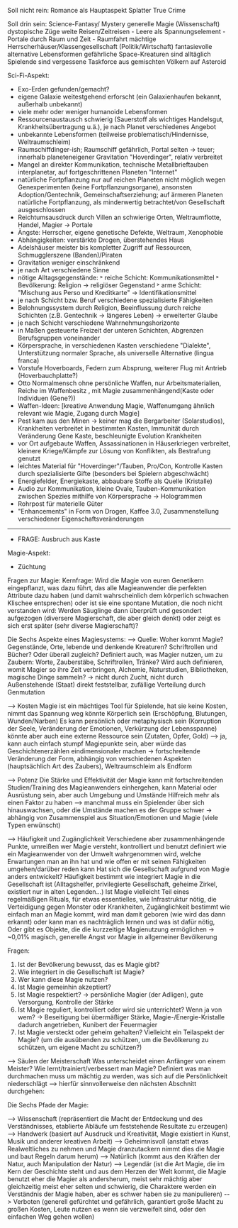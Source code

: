 Soll nicht rein:
Romance als Hauptaspekt
Splatter
True Crime

Soll drin sein:
Science-Fantasy/ Mystery
generelle Magie (Wissenschaft)
dystopische Züge
weite Reisen/Zeitreisen - Leere als Spannungselement - Portale durch Raum und Zeit - Raumfahrt
mächtige Herrscherhäuser/Klassengesellschaft (Politik/Wirtschaft)
fantasievolle alternative Lebensformen
gefährliche Space-Kreaturen sind alltäglich
Spielende sind vergessene Taskforce aus gemischten Völkern auf Asteroid


Sci-Fi-Aspekt:
- Exo-Erden gefunden/gemacht? 
- eigene Galaxie weitestgehend erforscht (ein Galaxienhaufen bekannt, außerhalb unbekannt)
- viele mehr oder weniger humanoide Lebensformen
- Ressourcenaustausch schwierig (Sauerstoff als wichtiges Handelsgut, Krankheitsübertragung u.ä.), je nach Planet verschiedenes Angebot
- unbekannte Lebensformen (teilweise problematisch/Hindernisse, Weltraumschleim)
- Raumschiffdinger-ish; Raumschiff gefährlich, Portal selten → teuer; innerhalb planeteneigener Gravitation "Hoverdinger", relativ verbreitet
- Mangel an direkter Kommunikation, technische Metallbrieftauben interplanetar, auf fortgeschrittenen Planeten "Internet"
- natürliche Fortpflanzung nur auf reichen Planeten nicht möglich wegen Genexperimenten (keine Fortpflanzungsorgane), ansonsten Adoption/Gentechnik,
  Gemeinschaftserziehung; auf ärmeren Planeten natürliche Fortpflanzung, als minderwertig betrachtet/von Gesellschaft ausgeschlossen
- Reichtumsausdruck durch Villen an schwierige Orten, Weltraumflotte, Handel, Magier → Portale
- Ängste: Herrscher, eigene genetische Defekte, Weltraum, Xenophobie
- Abhängigkeiten: verstärkte Drogen, überstehendes Haus
- Adelshäuser meister bis kompletter Zugriff auf Ressourcen, Schmugglerszene (Banden)/Piraten
- Gravitation weniger einschränkend
- je nach Art verschiedene Sinne
- nötige Alltagsgegenstände:
    ˃ reiche Schicht: Kommunikationsmittel
    ˃ Bevölkerung: Religion → religiöser Gegenstand
    ˃ arme Schicht: "Mischung aus Perso und Kreditkarte" → Identifikationsmittel
- je nach Schicht bzw. Beruf verschiedene spezialisierte Fähigkeiten
- Belohnungssystem durch Religion, Beeinflussung durch reiche Schichten (z.B. Gentechnik → längeres Leben) → erweiterter Glaube
- je nach Schicht verschiedene Wahrnehmungshorizonte
- in Maßen gesteuerte Freizeit der unteren Schichten, Abgrenzen Berufsgruppen voneinander
- Körpersprache, in verschiedenen Kasten verschiedene "Dialekte", Unterstützung normaler Sprache, als universelle Alternative (lingua franca)
- Vorstufe Hoverboards, Federn zum Absprung, weiterer Flug mit Antrieb (Hoverbauchplatte?)
- Otto Normalmensch ohne persönliche Waffen, nur Arbeitsmaterialien, Reiche im Waffenbesitz , mit Magie zusammenhängend(Kaste oder Individuen (Gene?))
- Waffen-Ideen: [kreative Anwendung Magie, Waffenumgang ähnlich relevant wie Magie, Zugang durch Magie]
- Pest kam aus den Minen → keiner mag die Bergarbeiter (Solarstudios), Krankheiten verbreitet in bestimmten Kasten, Immunität durch Veränderung Gene Kaste, beschleunigte Evolution Krankheiten
- vor Ort aufgebaute Waffen, Assassinationen in Häuserkriegen verbreitet, kleinere Kriege/Kämpfe zur Lösung von Konflikten, als Bestrafung genutzt
- leichtes Material für "Hoverdinger"/Tauben, Pro/Con, Kontrolle Kasten durch spezialisierte Gifte (besonders bei Spielern abgeschwächt)
- Energiefelder, Energiekaste, abbaubare Stoffe als Quelle (Kristalle)
- Audio zur Kommunikation, kleine Ovale, Tauben-Kommunikation zwischen Spezies mithilfe von Körpersprache → Hologrammen
- Rohrpost für materielle Güter
- "Enhancements" in Form von Drogen, Kaffee 3.0, Zusammenstellung verschiedener Eigenschaftsveränderungen
-----------------------------
- FRAGE: Ausbruch aus Kaste



Magie-Aspekt:
- Züchtung




Fragen zur Magie:
Kernfrage:
Wird die Magie von euren Genetikern eingepflanzt, was dazu führt, das alle Magieanwender die perfekten Attribute dazu haben (und damit wahrscheinlich dem körperlich schwachen Klischee entsprechen)
oder ist sie eine spontane Mutation, die noch nicht verstanden wird: Werden Säuglinge dann überprüft und gesondert aufgezogen (diversere Magierschaft, die aber gleich denkt) oder zeigt es sich erst später (sehr diverse Magierschaft)?



Die Sechs Aspekte eines Magiesystems:
 --> Quelle:
Woher kommt Magie? Gegenstände, Orte, lebende und denkende Kreaturen? Schriftrollen und Bücher? Oder überall zugleich?
Definiert auch, was Magier nutzen, um zu Zaubern: Worte, Zauberstäbe, Schriftrollen, Tränke?
Wird auch definieren, womit Magier so ihre Zeit verbringen, Alchemie, Naturstudien, Bibliotheken, magische Dinge sammeln?
→ nicht durch Zucht, nicht durch Außenstehende (Staat) direkt feststellbar, zufällige Verteilung durch Genmutation


 --> Kosten
Magie ist ein mächtiges Tool für Spielende, hat sie keine Kosten, nimmt das Spannung weg
könnte Körperlich sein (Erschöpfung, Blutungen, Wunden/Narben) 
Es kann persönlich oder metaphysisch sein (Korruption der Seele, Veränderung der Emotionen, Verkürzung der Lebensspanne)
könnte aber auch eine externe Ressource sein (Zutaten, Opfer, Gold)
--> ja, kann auch einfach stumpf Magiepunkte sein, aber würde das Geschichtenerzählen eindimensionaler machen
→ fortschreitende Veränderung der Form, abhängig von verschiedenen Aspekten (hauptsächlich Art des Zaubers), Weltraumschleim als Endform


 --> Potenz
Die Stärke und Effektivität der Magie
kann mit fortschreitenden Studien/Training des Magieanwenders einhergehen, kann Material oder Ausrüstung sein, aber auch Umgebung und Umstände
Hilfreich mehr als einen Faktor zu haben --> manchmal muss ein Spielender über sich hinauswachsen, oder die Umstände machen es der Gruppe schwer 
→ abhängig von Zusammenspiel aus Situation/Emotionen und Magie (viele Typen erwünscht)


 --> Häufigkeit und Zugänglichkeit
Verschiedene aber zusammenhängende Punkte, umreißen wer Magie versteht, kontrolliert und benutzt
definiert wie ein Magieanwender von der Umwelt wahrgenommen wird, welche Erwartungen man an ihn hat und wie offen er mit seinen Fähigkeiten umgehen/darüber reden kann
Hat sich die Gesellschaft aufgrund von Magie anders entwickelt?
Häufigkeit bestimmt wie integriert Magie in die Gesellschaft ist (Alltagshelfer, privilegierte Gesellschaft, geheime Zirkel, existiert nur in alten Legenden...)
Ist Magie vielleicht Teil eines regelmäßigen Rituals, für etwas essentielles, wie Infrastruktur nötig, die Verteidigung gegen Monster oder Krankheiten, 
Zugänglichkeit bestimmt wie einfach man an Magie kommt, wird man damit geboren (wie wird das dann erkannt) oder kann man es nachträglich lernen und was ist dafür nötig, Oder gibt es Objekte, die die kurzzeitige Magienutzung ermöglichen
-> ~0,01% magisch, generelle Angst vor Magie in allgemeiner Bevölkerung


Fragen:
1) Ist der Bevölkerung bewusst, das es Magie gibt?
2) Wie integriert in die Gesellschaft ist Magie?
3) Wer kann diese Magie nutzen?
4) Ist Magie gemeinhin akzeptiert?
5) Ist Magie respektiert?
-> persönliche Magier (der Adligen), gute Versorgung, Kontrolle der Stärke
6) Ist Magie reguliert, kontrolliert oder wird sie unterrichtet? Wenn ja von wem?
-> Beseitigung bei übermäßiger Stärke, Magie-/Energie-Kristalle dadurch angetrieben, Kunibert der Feuermagier
7) Ist Magie versteckt oder geheim gehalten? Vielleicht ein Teilaspekt der Magie? (um die ausübenden zu schützen, um die Bevölkerung zu schützen, um eigene Macht zu schützen?)

 --> Säulen der Meisterschaft
Was unterscheidet einen Anfänger von einem Meister?
Wie lernt/trainiert/verbessert man Magie?
Definiert was man durchmachen muss um mächtig zu werden, was sich auf die Persönlichkeit niederschlägt
--> hierfür sinnvollerweise den nächsten Abschnitt durchgehen:

Die Sechs Pfade der Magie:

 --> Wissenschaft (repräsentiert die Macht der Entdeckung und des Verständnisses, etablierte Abläufe um feststehende Resultate zu erzeugen)
 --> Handwerk (basiert auf Ausdruck und Kreativität, Magie existiert in Kunst, Musik und anderer kreativen Arbeit)
 --> Geheimnisvoll (anstatt etwas Realweltliches zu nehmen und Magie dranzutackern nimmt dies die Magie und baut Regeln darum herum)
 --> Natürlich (kommt aus den Kräften der Natur, auch Manipulation der Natur)
 --> Legendär (ist die Art Magie, die im Kern der Geschichte steht und aus dem Herzen der Welt kommt, die Magie benutzt eher die Magier als andersherum, meist sehr mächtig aber gleichzeitig meist eher selten und schwierig, die Charaktere werden ein Verständnis der Magie haben, aber es schwer haben sie zu manipulieren)
 --> Verboten (generell gefürchtet und gefährlich, garantiert große Macht zu großen Kosten, Leute nutzen es wenn sie verzweifelt sind, oder den einfachen Weg gehen wollen)
